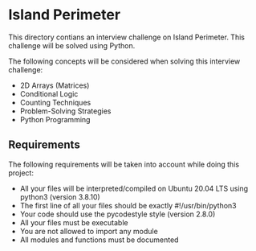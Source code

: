 # Island Perimeter
This directory  contians an interview challenge on Island Perimeter.
This challenge will be solved using Python.

The following concepts will be considered when solving this interview challenge:
- 2D Arrays (Matrices)
- Conditional Logic
- Counting Techniques
- Problem-Solving Strategies
- Python Programming

## Requirements
The following requirements will be taken into account while doing this project:

- All your files will be interpreted/compiled on Ubuntu 20.04 LTS using python3 (version 3.8.10)
- The first line of all your files should be exactly #!/usr/bin/python3
- Your code should use the pycodestyle style (version 2.8.0)
- All your files must be executable
- You are not allowed to import any module
- All modules and functions must be documented
